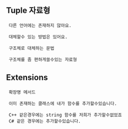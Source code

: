 ﻿## Tuple 자료형

```
 다른 언어에는 존재하지 않아요.

 대체할수 있는 방법은 있어요.

 구조체로 대체하는 문법

 구조체를 좀 편하게쓸수있는 자료형
```


## Extensions

```
 확장명 메서드

 이미 존재하는 클래스에 내가 함수를 추가할수있습니다.

 C++ 같은경우에는 string 함수를 저희가 추가할수없었죠
 C# 같은 경우에는 추가할수있습니다.
```

